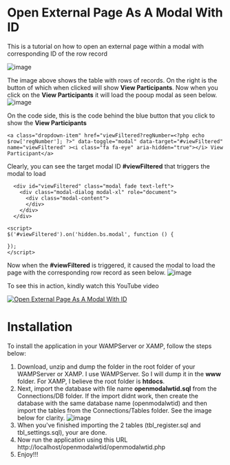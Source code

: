 # Open External Page As A Modal With ID
 This is a tutorial on how to open an external page within a modal with corresponding ID of the row record

![image](https://github.com/user-attachments/assets/b0ea80ec-2ff4-487b-bc3c-be3c4b45b41a)

The image above shows the table with rows of records. On the right is the button of which when clicked will show **View Participants**. Now when you click on the **View Participants** it will load the pooup modal as seen below.
![image](https://github.com/user-attachments/assets/765ef3a4-dda1-4732-87e2-5d6ceb6420f3)

On the code side, this is the code behind the blue button that you click to show the **View Participants**
~~~
<a class="dropdown-item" href="viewFiltered?regNumber=<?php echo $row['regNumber']; ?>" data-toggle="modal" data-target="#viewFiltered" name="viewFiltered" ><i class="fa fa-eye" aria-hidden="true"></i> View Participant</a>
~~~
Clearly, you can see the target modal ID **#viewFiltered** that triggers the modal to load
~~~
  <div id="viewFiltered" class="modal fade text-left">
    <div class="modal-dialog modal-xl" role="document">
      <div class="modal-content">
      </div>
    </div>
  </div>

<script>
$('#viewFiltered').on('hidden.bs.modal', function () {

});
</script>
~~~
Now when the **#viewFiltered** is triggered, it caused the modal to load the page with the corresponding row record as seen below.
![image](https://github.com/user-attachments/assets/765ef3a4-dda1-4732-87e2-5d6ceb6420f3)

To see this in action, kindly watch this YouTube video

[![Open External Page As A Modal With ID](https://img.youtube.com/vi/3tAXA2Bc2zU/0.jpg)](https://www.youtube.com/watch?v=3tAXA2Bc2zU)

# Installation
To install the application in your WAMPServer or XAMP, follow the steps below:
1. Download, unzip and dump the folder in the root folder of your WAMPServer or XAMP. I use WAMPServer. So I will dump it in the **www** folder. For XAMP, I believe the root folder is **htdocs**.
2. Next, import the database with file name **openmodalwtid.sql** from the Connections/DB folder. If the import didnt work, then create the database with the same database name (openmodalwtid) and then import the tables from the Connections/Tables folder. See the image below for clarity.
![image](https://github.com/user-attachments/assets/b56ac26b-56f2-464b-bf10-3d0e998df456)
3. When you've finished importing the 2 tables (tbl_register.sql and tbl_settings.sql), your are done.
4. Now run the application using this URL http://localhost/openmodalwtid/openmodalwtid.php
5. Enjoy!!!
